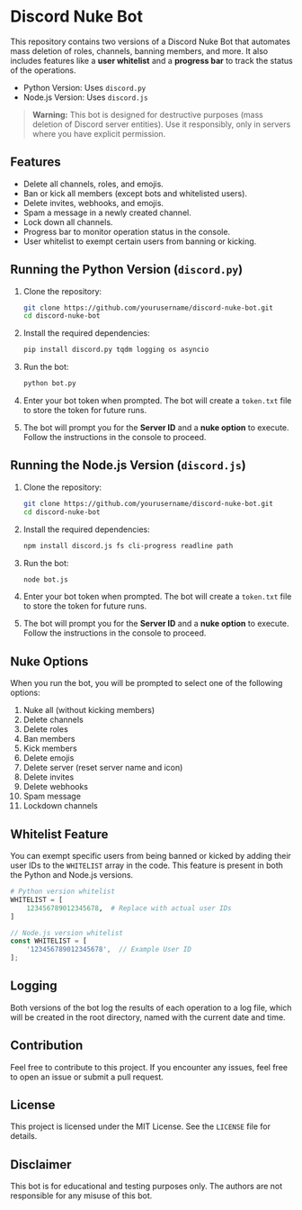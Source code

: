 
# Discord Nuke Bot

This repository contains two versions of a Discord Nuke Bot that automates mass deletion of roles, channels, banning members, and more. It also includes features like a **user whitelist** and a **progress bar** to track the status of the operations.

- Python Version: Uses `discord.py`
- Node.js Version: Uses `discord.js`

> **Warning:** This bot is designed for destructive purposes (mass deletion of Discord server entities). Use it responsibly, only in servers where you have explicit permission.

## Features

- Delete all channels, roles, and emojis.
- Ban or kick all members (except bots and whitelisted users).
- Delete invites, webhooks, and emojis.
- Spam a message in a newly created channel.
- Lock down all channels.
- Progress bar to monitor operation status in the console.
- User whitelist to exempt certain users from banning or kicking.

## Running the Python Version (`discord.py`)

1. Clone the repository:

    ```bash
    git clone https://github.com/yourusername/discord-nuke-bot.git
    cd discord-nuke-bot
    ```

2. Install the required dependencies:

    ```bash
    pip install discord.py tqdm logging os asyncio
    ```

3. Run the bot:

    ```bash
    python bot.py
    ```

4. Enter your bot token when prompted. The bot will create a `token.txt` file to store the token for future runs.

5. The bot will prompt you for the **Server ID** and a **nuke option** to execute. Follow the instructions in the console to proceed.

## Running the Node.js Version (`discord.js`)

1. Clone the repository:

    ```bash
    git clone https://github.com/yourusername/discord-nuke-bot.git
    cd discord-nuke-bot
    ```

2. Install the required dependencies:

    ```bash
    npm install discord.js fs cli-progress readline path
    ```

3. Run the bot:

    ```bash
    node bot.js
    ```

4. Enter your bot token when prompted. The bot will create a `token.txt` file to store the token for future runs.

5. The bot will prompt you for the **Server ID** and a **nuke option** to execute. Follow the instructions in the console to proceed.

## Nuke Options

When you run the bot, you will be prompted to select one of the following options:

1. Nuke all (without kicking members)
2. Delete channels
3. Delete roles
4. Ban members
5. Kick members
6. Delete emojis
7. Delete server (reset server name and icon)
8. Delete invites
9. Delete webhooks
10. Spam message
11. Lockdown channels

## Whitelist Feature

You can exempt specific users from being banned or kicked by adding their user IDs to the `WHITELIST` array in the code. This feature is present in both the Python and Node.js versions.

```python
# Python version whitelist
WHITELIST = [
    123456789012345678,  # Replace with actual user IDs
]
```

```javascript
// Node.js version whitelist
const WHITELIST = [
    '123456789012345678',  // Example User ID
];
```

## Logging

Both versions of the bot log the results of each operation to a log file, which will be created in the root directory, named with the current date and time.

## Contribution

Feel free to contribute to this project. If you encounter any issues, feel free to open an issue or submit a pull request.

## License

This project is licensed under the MIT License. See the `LICENSE` file for details.

## Disclaimer

This bot is for educational and testing purposes only. The authors are not responsible for any misuse of this bot.